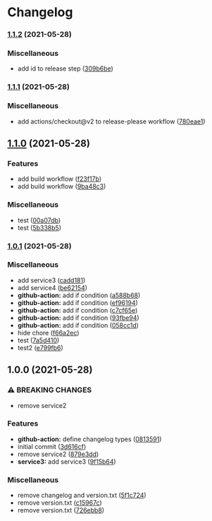 # Changelog

### [1.1.2](https://www.github.com/htsh-tsyk/releaseactiontest/compare/v1.1.1...v1.1.2) (2021-05-28)


### Miscellaneous

* add id to release step ([309b6be](https://www.github.com/htsh-tsyk/releaseactiontest/commit/309b6bebea5be27b87b832ceb20f64e22ffedde7))

### [1.1.1](https://www.github.com/htsh-tsyk/releaseactiontest/compare/v1.1.0...v1.1.1) (2021-05-28)


### Miscellaneous

* add actions/checkout@v2 to release-please workflow ([780eae1](https://www.github.com/htsh-tsyk/releaseactiontest/commit/780eae144d4e73efddbb6a7b819758a5a41786a4))

## [1.1.0](https://www.github.com/htsh-tsyk/releaseactiontest/compare/v1.0.1...v1.1.0) (2021-05-28)


### Features

* add build workflow ([f23f17b](https://www.github.com/htsh-tsyk/releaseactiontest/commit/f23f17be9c6ac82a6eb2233cdb23c42135d32a8b))
* add build workflow ([9ba48c3](https://www.github.com/htsh-tsyk/releaseactiontest/commit/9ba48c3994888ab1a25d9aadef2ae8d82530219e))


### Miscellaneous

* test ([00a07db](https://www.github.com/htsh-tsyk/releaseactiontest/commit/00a07db3aacf716b3bb834fac77156a561577c50))
* test ([5b338b5](https://www.github.com/htsh-tsyk/releaseactiontest/commit/5b338b570c7846db4315a37f596c1ead715f0184))

### [1.0.1](https://www.github.com/htsh-tsyk/releaseactiontest/compare/v1.0.0...v1.0.1) (2021-05-28)


### Miscellaneous

* add service3 ([cadd181](https://www.github.com/htsh-tsyk/releaseactiontest/commit/cadd18180fe2436572a19a447591a2440438e003))
* add service4 ([be62154](https://www.github.com/htsh-tsyk/releaseactiontest/commit/be6215454eeeda3355b60f0e722c7efdf5fde928))
* **github-action:** add if condition ([a588b68](https://www.github.com/htsh-tsyk/releaseactiontest/commit/a588b6809ac5b1436ab9c434eb1f11fb2d13ca11))
* **github-action:** add if condition ([ef96194](https://www.github.com/htsh-tsyk/releaseactiontest/commit/ef961945ae625baaf2de2a0eeb5222341e06f2b2))
* **github-action:** add if condition ([c7cf65e](https://www.github.com/htsh-tsyk/releaseactiontest/commit/c7cf65e8efb5f7550a7c8092ddf10f715bd3215d))
* **github-action:** add if condition ([93fbe94](https://www.github.com/htsh-tsyk/releaseactiontest/commit/93fbe94bea07e1c5deac3e81751d8bcb456f5bfc))
* **github-action:** add if condition ([058cc1d](https://www.github.com/htsh-tsyk/releaseactiontest/commit/058cc1dda77eab1f40af088f86d22e516e6c74a7))
* hide chore ([f66a2ec](https://www.github.com/htsh-tsyk/releaseactiontest/commit/f66a2ecc55eb0a1dcbca9a9999657a767258ef73))
* test ([7a5d410](https://www.github.com/htsh-tsyk/releaseactiontest/commit/7a5d410260e2f3556711dc8abe15ce353c4238ea))
* test2 ([e799fb6](https://www.github.com/htsh-tsyk/releaseactiontest/commit/e799fb64f026861ab0193a0246dee881f99b07b6))

## 1.0.0 (2021-05-28)


### ⚠ BREAKING CHANGES

* remove service2

### Features

* **github-action:** define changelog types ([0813591](https://www.github.com/htsh-tsyk/releaseactiontest/commit/0813591ec2ac68117543a715dd7b4465922bc48d))
* initial commit ([3d616cf](https://www.github.com/htsh-tsyk/releaseactiontest/commit/3d616cf37ce5f9ff0ef84b5861ee38eb7c504843))
* remove service2 ([879e3dd](https://www.github.com/htsh-tsyk/releaseactiontest/commit/879e3dd0a0ab99c8695accf0b0eab8bdb8cefcf7))
* **service3:** add service3 ([9f15b64](https://www.github.com/htsh-tsyk/releaseactiontest/commit/9f15b64349a9d3ee86a91491ddc2644af4bd546e))


### Miscellaneous

* remove changelog and version.txt ([5f1c724](https://www.github.com/htsh-tsyk/releaseactiontest/commit/5f1c7244e752f78ec1f10ee50f2b00912a78a9d5))
* remove version.txt ([c15967c](https://www.github.com/htsh-tsyk/releaseactiontest/commit/c15967c91623340c9f6ea320cb91b13e449097ab))
* remove version.txt ([726ebb8](https://www.github.com/htsh-tsyk/releaseactiontest/commit/726ebb8698aa120b442e37ffdf50411ae47501f2))
